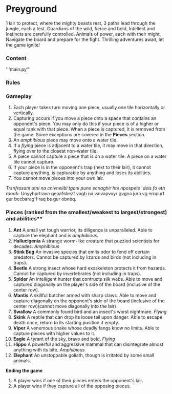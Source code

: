 # Preyground

1 lair to protect, where the mighty beasts rest,
3 paths lead through the jungle, each a test.
Guardians of the wild, fierce and bold,
Intellect and instincts are carefully controlled.
Animals of power, each with their might,
Navigate the board and prepare for the fight.
Thrilling adventures await, let the game ignite!

### Content ###
'''main.py'''


### Rules




### Gameplay
1. Each player takes turn moving one piece, usually one tile horizontally or vertically.
2. Capturing occurs if you move a piece onto a space that contains an opponent's piece. You may only do this if your piece is of a higher or equal rank with that piece. When a piece is captured, it is removed from the game. Some exceptions are covered in the **Pieces** section.
3. An *amphibious* piece may move onto a water tile.
4. If a *flying* piece is adjacent to a water tile, it may move in that direction, flying over to the closest non-water tile.
5. A piece cannot capture a piece that is on a water tile. A piece on a water tile cannot capture.
6. If your piece is in the opponent's trap (next to their lair), it cannot capture anything, is capturable by anything and loses its abilities.
7. You cannot move pieces into your own lair.

*Trsnfrosam otni na cnivneiibl tgani puno ecnaghir hte npospeto' deis fo eth rdoab.*
Unyyhprtravn genafsbezf vagb na vaivapvoyr gvgna jura vg ernpurf gur bccbarag'f raq bs gur obneq.

### Pieces (ranked from the smallest/weakest to largest/strongest) and abilities**
1. **Ant** A small yet tough warrior, its diligence is unparalleled. Able to capture the elephant and is *amphibious*.
2. **Hallucigenia** A strange worm-like creature that puzzled scientists for decades. *Amphibious*
3. **Stink Bug** An invasive species that emits odor to fend off certain predators. Cannot be captured by lizards and birds (not including in traps).
4. **Beetle** A strong insect whose hard exoskeleton protects it from hazards. Cannot be captured by invertebrates (not including in traps).
5. **Spider** An intelligent hunter that contructs silk webs. Able to move and captured diagonally on the player's side of the board (inclusive of the center row).
6. **Mantis** A skillful butcher armed with sharp claws. Able to move and capture diagonally on the opponent's side of the board (inclusive of the center row)(cannot move diagonally into the lair)
7. **Swallow** A commonly found bird and an insect's worst nightmare. *Flying*
8. **Skink** A reptile that can drop its loose tail upon danger. Able to escape death once, return to its starting position if empty.
9. **Viper** A venemous snake whose deadly fangs know no limits. Able to capture pieces with higher values to it.
10. **Eagle** A tyrant of the sky, brave and bold. *Flying*
11. **Hippo** A powerful and aggressive mammal that can disintegrate almost anything with its bite. *Amphibious*
12. **Elephant** An unstoppable goliath, though is irritated by some small animals.



**Ending the game**
1. A player wins if one of their pieces enters the opponent's lair.
2. A player wins if they capture all of the opposing pieces.

